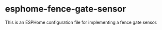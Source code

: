 # esphome-fence-gate-sensor
This is an ESPHome configuration file for implementing a fence gate sensor.
